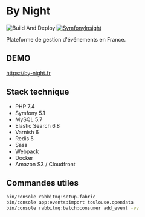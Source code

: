 # By Night

![Build And Deploy](https://github.com/guillaume-sainthillier/by-night.fr/workflows/Build%20And%20Deploy%20Release/badge.svg)
[![SymfonyInsight](https://insight.symfony.com/projects/a11fedf7-0560-449b-bbfa-d38fe90a99ee/mini.svg)](https://insight.symfony.com/projects/a11fedf7-0560-449b-bbfa-d38fe90a99ee)

Plateforme de gestion d'événements en France.

## DEMO

https://by-night.fr

## Stack technique

-   PHP 7.4
-   Symfony 5.1
-   MySQL 5.7
-   Elastic Search 6.8
-   Varnish 6
-   Redis 5
-   Sass
-   Webpack
-   Docker
-   Amazon S3 / Cloudfront

## Commandes utiles

```bash
bin/console rabbitmq:setup-fabric
bin/console app:events:import toulouse.opendata
bin/console rabbitmq:batch:consumer add_event -vv
```
